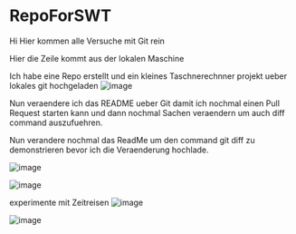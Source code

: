 # RepoForSWT
Hi 
Hier kommen alle Versuche mit Git rein 

Hier die Zeile kommt aus der lokalen Maschine

Ich habe eine Repo erstellt und ein kleines Taschnerechnner projekt ueber lokales git hochgeladen 
![image](https://github.com/MarynaKor/RepoForSWT/assets/20230062/701c51cf-6f66-460d-bfb3-09c64630e843)


Nun veraendere ich das README ueber Git damit ich nochmal einen Pull Request starten kann und dann nochmal Sachen veraendern um auch diff command auszufuehren.

Nun verandere nochmal das ReadMe um den command git diff zu demonstrieren bevor ich die Veraenderung hochlade.

![image](https://github.com/MarynaKor/RepoForSWT/assets/20230062/2f04f6f7-44c3-498c-a364-5d6bd5b917b3)

![image](https://github.com/MarynaKor/RepoForSWT/assets/20230062/a1cb37df-0226-429c-8faf-d817b62edd0d)

experimente mit Zeitreisen
![image](https://github.com/MarynaKor/RepoForSWT/assets/20230062/2ebd163a-5a59-4ef3-a92f-421380e4f111)

![image](https://github.com/MarynaKor/RepoForSWT/assets/20230062/3e777c05-3194-49ca-a228-0cbaba54a713)

